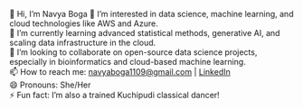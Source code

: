 👋 Hi, I’m Navya Boga
👀 I’m interested in data science, machine learning, and cloud technologies like AWS and Azure.  
🌱 I’m currently learning advanced statistical methods, generative AI, and scaling data infrastructure in the cloud.  
💞️ I’m looking to collaborate on open-source data science projects, especially in bioinformatics and cloud-based machine learning.  
📫 How to reach me: navyaboga1109@gmail.com | [LinkedIn](https://www.linkedin.com/in/navya-boga)  
😄 Pronouns: She/Her  
⚡ Fun fact: I’m also a trained Kuchipudi classical dancer!
